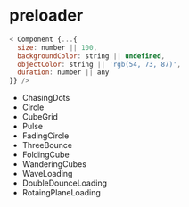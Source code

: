 # preloader

```js
< Component {...{
  size: number || 100,
  backgroundColor: string || undefined,
  objectColor: string || 'rgb(54, 73, 87)',
  duration: number || any
}} />
```

- ChasingDots
- Circle
- CubeGrid
- Pulse
- FadingCircle
- ThreeBounce
- FoldingCube
- WanderingCubes
- WaveLoading
- DoubleDounceLoading
- RotaingPlaneLoading